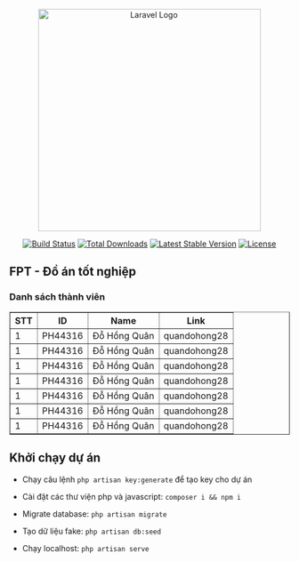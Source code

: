 <p align="center"><a href="https://laravel.com" target="_blank"><img src="https://raw.githubusercontent.com/laravel/art/master/logo-lockup/5%20SVG/2%20CMYK/1%20Full%20Color/laravel-logolockup-cmyk-red.svg" width="400" alt="Laravel Logo"></a></p>

<p align="center">
<a href="https://github.com/laravel/framework/actions"><img src="https://github.com/laravel/framework/workflows/tests/badge.svg" alt="Build Status"></a>
<a href="https://packagist.org/packages/laravel/framework"><img src="https://img.shields.io/packagist/dt/laravel/framework" alt="Total Downloads"></a>
<a href="https://packagist.org/packages/laravel/framework"><img src="https://img.shields.io/packagist/v/laravel/framework" alt="Latest Stable Version"></a>
<a href="https://packagist.org/packages/laravel/framework"><img src="https://img.shields.io/packagist/l/laravel/framework" alt="License"></a>
</p>

## FPT - Đồ án tốt nghiệp

### Danh sách thành viên

<table border="1">
    <thead>
        <tr>
            <th>STT</th>
            <th>ID</th>
            <th>Name</th>
            <th>Link</th>
        </tr>
    </thead>
    <tbody>
        <tr>
            <td>1</td>
            <td>PH44316</td>
            <td>Đỗ Hồng Quân</td>
            <td>quandohong28</td>
        </tr>
        <tr>
            <td>1</td>
            <td>PH44316</td>
            <td>Đỗ Hồng Quân</td>
            <td>quandohong28</td>
        </tr>
        <tr>
            <td>1</td>
            <td>PH44316</td>
            <td>Đỗ Hồng Quân</td>
            <td>quandohong28</td>
        </tr>
        <tr>
            <td>1</td>
            <td>PH44316</td>
            <td>Đỗ Hồng Quân</td>
            <td>quandohong28</td>
        </tr>
        <tr>
            <td>1</td>
            <td>PH44316</td>
            <td>Đỗ Hồng Quân</td>
            <td>quandohong28</td>
        </tr>
        <tr>
            <td>1</td>
            <td>PH44316</td>
            <td>Đỗ Hồng Quân</td>
            <td>quandohong28</td>
        </tr>
        <tr>
            <td>1</td>
            <td>PH44316</td>
            <td>Đỗ Hồng Quân</td>
            <td>quandohong28</td>
        </tr>
    </tbody>
</table>

## Khởi chạy dự án


- Chạy câu lệnh `php artisan key:generate` để tạo key cho dự án

- Cài đặt các thư viện php và javascript: `composer i && npm i`

- Migrate database: `php artisan migrate`

- Tạo dữ liệu fake: `php artisan db:seed`

- Chạy localhost: `php artisan serve`

